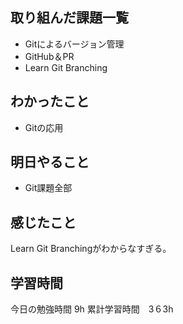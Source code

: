 ## 取り組んだ課題一覧
- Gitによるバージョン管理
- GitHub＆PR
- Learn Git Branching

## わかったこと
- Gitの応用

## 明日やること
- Git課題全部 

## 感じたこと
Learn Git Branchingがわからなすぎる。


## 学習時間
今日の勉強時間 9h
累計学習時間　3６3h
